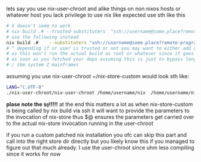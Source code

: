 lets say you use nix-user-chroot and alike things on non nixos hosts or whatever host you lack privilege to use nix like expected
use sth like this

```sh
# V doesn't seem to work
# nix build .# --trusted-substituters  "ssh://username@some.place?remote-program=/home/username/nix-store-custom
# use the following instead
nix build .#    --substituters "ssh://username@some.place?remote-program=/home/username/nix-store-custom" --no-require-sigs
# ^ depending if ur user is trusted or not you may want to either add ur user to trusted or run it as root or a trusted user
# as this won't run the actual build as root or whatever since it goes trough the nix daemon either way, you can change it
# as soon as you fetched your deps assuming this is just to bypass lengthy rebuilds like I deal with atm porting nixos to s390x
# / ibm system Z mainframes
```
assuming you use nix-user-chroot ~/nix-store-custom would look sth like:

```sh
LANG="C.UTF-8"
./nix-user-chroot/nix-user-chroot /home/username/nix  /home/username/nix/store/rg0rql48f2h86r819gmyax87knqggx1c-user-environment/bin/nix-store $@
```
__plase note the `$@`!!!!!__ at the end this matters a lot as when nix-store-custom is being called by nix build via ssh it will want to provide the parameters
to the invocation of nix-store thus $@ ensures the parameters get carried over to the actual nix-store invocation running in the user-chroot

if you run a custom patched nix installation you ofc can skip this part and call into the right store dir directly but you likely
know this if you managed to figure out that much already. I use the user-chroot since uhm less compiling since it works for now
